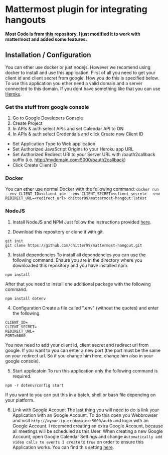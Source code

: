 # Mattermost plugin for integrating hangouts

**Most Code is from [this](https://github.com/suda/slack-hangout) repository. I just modified it to work with mattermost and added some features.**

## Installation / Configuration

You can ether use docker or just nodejs. However we recomend using docker to install and use this application.
First of all you need to get your client id and client secret from google. How you do this is specified below.
To use this application you ether need a valid domain and a server connected to this domain. If you dont have something like that you can use [Heroku](http://www.heroku.com). 

### Get the stuff from google console

1. Go to Google Developers Console
2. Create Project
3. In APIs & auth select APIs and set Calendar API to ON
4. In APIs & auth select Credentials and click Create new Client ID
  * Set Application Type to Web application
  * Set Authorized JavaScript Origins to your Heroku app URL
  * Set Authorized Redirect URI to your Server URL with /oauth2callback suffix (i.e. http://mydomain.com:5000/oauth2callback)
  * Click Create Client ID

### Docker

You can ether use normal Docker with the following command:
``
docker run --env CLIENT_ID=<client_id> --env CLIENT_SECRET=<client_secret> --env REDIRECT_URL=<redirect_url> chitter99/mattermost-hangout:latest 
``

### NodeJS

1. Install NodeJS and NPM
 Just follow the instructions provided [here](https://howtonode.org/how-to-install-nodejs).

2. Download this repository or clone it with git.
 ```
 git init
 git clone https://github.com/chitter99/mattermost-hangout.git
 ```

3. Install dependencies
 To install all dependencies you can use the following command. Ensure you are in the directory where you downloaded this repository and you have installed npm.
 ```
 npm install
 ```
 After that you need to install one additional package with the following command.
 ```
 npm install dotenv
 ```

4. Configuration
 Create a file called ".env" (without the quotes) and enter the following.
 ```
 CLIENT_ID=
 CLIENT_SECRET=
 REDIRECT_URL=
 PORT=5000
 ```
 You now need to add your client id, client secret and redirect url from google. 
 If you want to you can enter a new port (the port must be the same on your redirect url. So if you change him here, change him also in your google console).

5. Start applicatoin
 To run this application only the following command is required.
 ```
 npm -r dotenv/config start
 ```
 If you want to you can put this in a batch, shell or bash file depending on your platform.

6. Link with Google Account
 The last thing you will need to do is link your Application with an Google Account.
 To do this open you Webbrowser and visit `http://<your-ip-or-domain>:5000/auth` and login with an Google Account.
 I recomend creating an extra Google Account, because all meetings will be scheduled as this User.
 When creating a new Google Account, open Google Calendar Settings and change `Automatically add video calls to events I create` to `true` on order to ensure this Application works.
 You can find this setting [here](https://calendar.google.com/calendar/render#settings-general_11).
